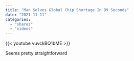 ```yaml
---
title: "Man Solves Global Chip Shortage In 99 Seconds"
date: "2021-11-11"
categories:
  - "shares"
  - "videos"
---
```


{{< youtube vuvckBQ1bME >}}

Seems pretty straightforward
